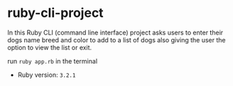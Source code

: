 # ruby-cli-project

In this Ruby CLI (command line interface) project asks users to enter their dogs name breed and color to add to a list of dogs also giving the user the option to view the list or exit.



run ```ruby app.rb``` in the terminal

- Ruby version: `3.2.1`
